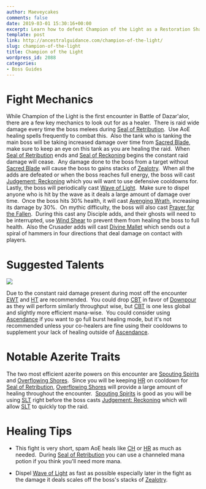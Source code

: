 ```yaml
---
author: Maeveycakes
comments: false
date: 2019-03-01 15:30:16+00:00
excerpt: Learn how to defeat Champion of the Light as a Restoration Shaman.
template: post
link: http://ancestralguidance.com/champion-of-the-light/
slug: champion-of-the-light
title: Champion of the Light
wordpress_id: 2088
categories:
- Boss Guides
---
```


# Fight Mechanics


While Champion of the Light is the first encounter in Battle of Dazar'alor, there are a few key mechanics to look out for as a healer.  There is raid wide damage every time the boss melees during [Seal of Retribution](https://ptr.wowhead.com/spell=284469/seal-of-retribution).  Use AoE healing spells frequently to combat this.  Also the tank who is tanking the main boss will be taking increased damage over time from [Sacred Blade](https://ptr.wowhead.com/spell=283572/sacred-blade), make sure to keep an eye on this tank as you are healing the raid.  When [Seal of Retribution](https://ptr.wowhead.com/spell=284469/seal-of-retribution) ends and [Seal of Reckoning](https://ptr.wowhead.com/spell=284436/seal-of-reckoning) begins the constant raid damage will cease.  Any damage done to the boss from a target without [Sacred Blade](https://ptr.wowhead.com/spell=283572/sacred-blade) will cause the boss to gains stacks of [Zealotry](https://ptr.wowhead.com/spell=284459/zealotry).  When all the adds are defeated or when the boss reaches full energy, the boss will cast [Judgement: Reckoning](https://ptr.wowhead.com/spell=284474/judgment-reckoning) which you will want to use defensive cooldowns for.  Lastly, the boss will periodically cast [Wave of Light](https://ptr.wowhead.com/spell=283587/wave-of-light).  Make sure to dispel anyone who is hit by the wave as it deals a large amount of damage over time.  Once the boss hits 30% health, it will cast [Avenging Wrath](https://ptr.wowhead.com/spell=282113/avenging-wrath), increasing its damage by 30%.  On mythic difficulty, the boss will also cast [Prayer for the Fallen](https://ptr.wowhead.com/spell=287469/prayer-for-the-fallen).  During this cast any Disciple adds, and their ghosts will need to be interrupted, use [Wind Shear](https://www.wowhead.com/spell=57994/wind-shear) to prevent them from healing the boss to full health.  Also the Crusader adds will cast [Divine Mallet](https://ptr.wowhead.com/spell=287439/divine-mallet) which sends out a spiral of hammers in four directions that deal damage on contact with players.


# Suggested Talents


![](http://ancestralguidance.com/wp-content/uploads/2019/02/Champion.png)

Due to the constant raid damage present during most off the encounter [EWT](https://www.wowhead.com/spell=198838/earthen-wall-totem) and [HT](https://www.wowhead.com/spell=157154/high-tide) are recommended.  You could drop [CBT](https://www.wowhead.com/spell=157153/cloudburst-totem) in favor of [Downpour](https://www.wowhead.com/spell=207778/downpour) as they will perform similarly throughput wise, but [CBT](https://www.wowhead.com/spell=157153/cloudburst-totem) is one less global and slightly more efficient mana-wise.  You could consider using [Ascendance](https://www.wowhead.com/spell=114052/ascendance) if you want to go full burst healing mode, but it's not recommended unless your co-healers are fine using their cooldowns to supplement your lack of healing outside of [Ascendance](https://www.wowhead.com/spell=114052/ascendance).


# Notable Azerite Traits


The two most efficient azerite powers on this encounter are [Spouting Spirits](https://www.wowhead.com/spell=279504/spouting-spirits) and [Overflowing Shores](https://www.wowhead.com/spell=278095/overflowing-shores).  Since you will be keeping [HR](https://www.wowhead.com/spell=73920/healing-rain) on cooldown for [Seal of Retribution](https://ptr.wowhead.com/spell=284469/seal-of-retribution), [Overflowing Shores](https://www.wowhead.com/spell=278095/overflowing-shores) will provide a large amount of healing throughout the encounter.  [Spouting Spirits](https://www.wowhead.com/spell=279504/spouting-spirits) is good as you will be using [SLT](https://www.wowhead.com/spell=98008/spirit-link-totem) right before the boss casts [Judgement: Reckoning](https://ptr.wowhead.com/spell=284474/judgment-reckoning) which will allow [SLT](https://www.wowhead.com/spell=98008/spirit-link-totem) to quickly top the raid.


# Healing Tips





 	
  * This fight is very short, spam AoE heals like [CH](https://www.wowhead.com/spell=1064/chain-heal) or [HR](https://www.wowhead.com/spell=73920/healing-rain) as much as needed.  During [Seal of Retribution](https://ptr.wowhead.com/spell=284469/seal-of-retribution) you can use a channeled mana potion if you think you'll need more mana.

 	
  * Dispel [Wave of Light](https://ptr.wowhead.com/spell=283587/wave-of-light) as fast as possible especially later in the fight as the damage it deals scales off the boss's stacks of [Zealotry](https://ptr.wowhead.com/spell=284459/zealotry).


